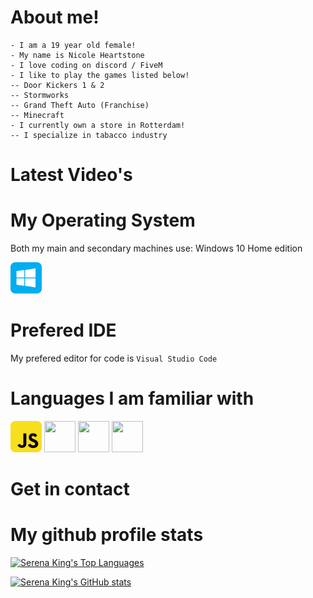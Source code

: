 <!-- Main About Me -->
# About me!
```
- I am a 19 year old female! 
- My name is Nicole Heartstone
- I love coding on discord / FiveM
- I like to play the games listed below!
-- Door Kickers 1 & 2
-- Stormworks
-- Grand Theft Auto (Franchise)
-- Minecraft
- I currently own a store in Rotterdam!
-- I specialize in tabacco industry
```
<!-- Main About Me -->

<!-- Last Gaming Videos -->
# Latest Video's
<!-- Last Gaming Videos -->

<!-- Languages / Tools -->
# My Operating System
Both my main and secondary machines use:
Windows 10 Home edition

<img src="https://github.com/edent/SuperTinyIcons/blob/master/images/svg/windows.svg" width=50 height=50>

# Prefered IDE
My prefered editor for code is `Visual Studio Code`

# Languages I am familiar with

<img src="https://github.com/edent/SuperTinyIcons/blob/master/images/svg/javascript.svg" width=50 height=50>
<img src="" width=50 height=50>
<img src="" width=50 height=50>
<img src="" width=50 height=50>
<!-- Languages / Tools -->

<!-- Contact Me -->
# Get in contact
<!-- Contact Me -->

<!-- Latest Stats -->
# My github profile stats

[![Serena King's Top Languages](https://github-readme-stats.vercel.app/api/top-langs/?username=SerenaKing&theme=github_dark)](https://github.com/anuraghazra/github-readme-stats)

[![Serena King's GitHub stats](https://github-readme-stats.vercel.app/api?username=SerenaKing&theme=github_dark)](https://github.com/anuraghazra/github-readme-stats)
